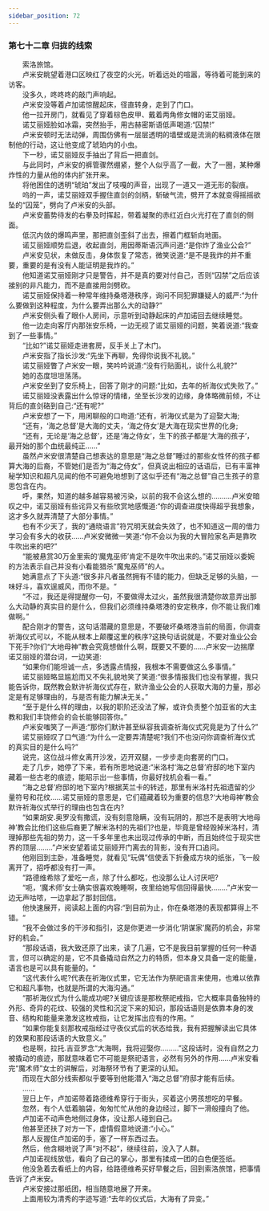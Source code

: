 ```yaml
---
sidebar_position: 72
---
```

### 第七十二章 归拢的线索  


　　索洛旅馆。  
　　卢米安眺望着港口区映红了夜空的火光，听着远处的喧嚣，等待着可能到来的访客。  
　　没多久，咚咚咚的敲门声响起。  
　　卢米安没等着卢加诺惊醒起床，径直转身，走到了门口。  
　　他一拉开房门，就看见了穿着棕色皮甲、戴着两角修女帽的诺艾丽娅。  
　　诺艾丽娅脸如冰霜，突然抬手，用古赫密斯语低声喝道:“囚禁!”  
　　卢米安顿时无法动弹，周围仿佛有一层层透明的墙壁或是流淌的粘稠液体在限制他的行动，这让他变成了琥珀内的小虫。  
　　下一秒，诺艾丽娅反手抽出了背后一把直剑。  
　　与此同时，卢米安的裤管骤然绷紧，整个人似乎高了一截，大了一圈，某种爆炸性的力量从他的体内扩张开来。  
　　将他困住的透明“琥珀”发出了吱嘎的声音，出现了一道又一道无形的裂痕。  
　　呜的一声，诺艾丽娅双手握住直剑的剑柄，斩破气流，劈开了本就变得摇摇欲坠的“囚笼”，劈向了卢米安的头部。  
　　卢米安蓄势待发的右拳及时挥起，带着凝聚的赤红近白火光打在了直剑的侧面。  
　　低沉内敛的爆鸣声里，那把直剑歪斜了出去，擦着门框斩向地面。  
　　诺艾丽娅顺势后退，收起直剑，用因蒂斯语沉声问道:“是你炸了渔业公会?”  
　　卢米安见状，未做反击，身体恢复了常态，微笑说道:“是不是我炸的并不重要，重要的是有没有人能证明是我炸的。”  
　　他知道诺艾丽娅刚才只是警告，并不是真的要对付自己，否则“囚禁”之后应该接别的非凡能力，而不是直接用剑劈砍。  
　　诺艾丽娅保持着一种常年维持桑塔港秩序，询问不同犯罪嫌疑人的威严:“为什么要做到这种程度，为什么要弄出那么大的动静?”  
　　卢米安侧头看了眼仆人房间，示意听到动静起床的卢加诺回去继续睡觉。  
　　他一边走向客厅内那张安乐椅，一边无视了诺艾丽娅的问题，笑着说道:“我查到了一些事情。”  
　　“比如?”诺艾丽娅走进套房，反手关上了木门。  
　　卢米安指了指长沙发:“先坐下再聊，免得你说我不礼貌。”  
　　诺艾丽娅瞥了卢米安一眼，笑吟吟说道:“没有行贴面礼，谈什么礼貌?”  
　　她的态度坦坦荡荡。  
　　卢米安坐到了安乐椅上，回答了刚才的问题:“比如，去年的祈海仪式失败了。”  
　　诺艾丽娅没表露出什么惊讶的情绪，坐至长沙发的边缘，身体略微前倾，不让背后的直剑硌到自己:“还有呢?”  
　　卢米安想了一下，用闲聊般的口吻道:“还有，祈海仪式是为了迎娶大海;  
　　“还有，‘海之总督’是大海的丈夫，‘海之侍女’是大海在现实世界的化身;  
　　“还有，无论是‘海之总督’，还是‘海之侍女’，生下的孩子都是‘大海的孩子’，最开始的那个血统最纯正……”  
　　虽然卢米安很清楚自己想表达的意思是“海之总督”睡过的那些女性怀的孩子都算大海的后裔，不管她们是否为“海之侍女”，但真说出相应的话语后，已有丰富神秘学知识和超凡见闻的他不可避免地想到了这似乎还有“海之总督”自己生孩子的意思包含在内。  
　　呼，果然，知道的越多越容易被污染，以前的我不会这么想的.…..….卢米安暗叹之中，诺艾丽娅有些诧异又有些欣赏地感慨道:“你的调查进度快得超乎我想象，这才多久就弄清楚了大部分事情。”  
　　也有不少天了，我的“通晓语言”符咒明天就会失效了，也不知道这一周的借力学习会有多大的收获.…..卢米安微微一笑道:“你不会以为我的大冒险家名声是靠吹牛吹出来的吧?”  
　　“能被悬赏30万金里索的‘魔鬼巫师’肯定不是吹牛吹出来的。”诺艾丽娅以委婉的方法表示自己并没有小看能猎杀“魔鬼巫师”的人。  
　　她满意点了下头道:“很多非凡者虽然拥有不错的能力，但缺乏足够的头脑，一味好斗，喜欢逞威风，而你不是。“  
　　“不过，我还是得提醒你一句，不要做得太过火，虽然我很清楚你故意弄出那么大动静的真实目的是什么，但我们必须维持桑塔港的安定秩序，你不能让我们难做啊。”  
　　配合刚才的警告，这句话潜藏的意思是，不要破坏桑塔港当前的局面，你调查祈海仪式可以，不能从根本上颠覆这里的秩序?这换句话说就是，不要对渔业公会下死手?你们“大地母神”教会究竟想做什么啊，既要又不要的.…..卢米安一边揣摩诺艾丽娅的潜台词，一边笑道:  
　　“如果你们能坦诚一点，多透露点情报，我根本不需要做这么多事情。”  
　　诺艾丽娅略显尴尬而又不失礼貌地笑了笑道:“很多情报我们也没有掌握，我只能告诉你，既然教会默许祈海仪式存在，默许渔业公会的人获取大海的力量，那必定是有足够理由的，与是否有能力解决无关。”  
　　“至于是什么样的理由，以我的职阶还没法了解，或许负责整个加亚省的大主教和我们丰饶修会的会长能够回答你。”  
　　卢米安嗤笑了一声道:“那你们默许甚至纵容我调查祈海仪式究竟是为了什么?”  
　　诺艾丽娅叹了口气道:“为什么一定要弄清楚呢?我们不也没问你调查祈海仪式的真实目的是什么吗?”  
　　说完，这位战斗修女离开沙发，迈开双腿，一步步走向套房的门口。  
　　走了几步，她停了下来，若有所思地说道:“米洛村‘海之总督’府邸的地下室内藏着一些古老的痕迹，能昭示出一些事情，你最好找机会看一看。”  
　　“海之总督’府邸的地下室内?根据芙兰卡的转述，那里有米洛村先祖遗留的少量符号和花纹……诺艾丽娅的意思是，它们蕴藏着较为重要的信息?‘大地母神’教会默许祈海仪式举行的理由也包含在内?  
　　“如果胡安.奥罗没有撒谎，没有刻意隐瞒，没有玩阴的，那岂不是表明‘大地母神’教会比他们这些后裔更了解米洛村的先祖们?也是，毕竟是曾经毁掉米洛村，清理掉那些先祖的势力，这一千多年里也未出现过传承的中断，而且始终位于现实世界的顶层.….…”卢米安望着诺艾丽娅开门离去的背影，没有开口追问。  
　　他刚回到主卧，准备睡觉，就看见“玩偶”信使丢下折叠成方块的纸张，飞一般离开了，招呼都没有打一声。  
　　“路德维希除了爱吃一点，除了什么都吃，也没那么让人讨厌吧?  
　　“呃，‘魔术师’女士确实很喜欢晚睡啊，夜里给她写信回得最快.…….”卢米安一边无声咕哝，一边拿起了那封回信。  
　　他快速展开，阅读起上面的内容:“到目前为止，你在桑塔港的表现都算得上不错。“  
　　“我不会做过多的干涉和指引，这是你更进一步消化‘阴谋家’魔药的机会，非常好的机会。”  
　　“那段话语，我大致还原了出来，读了几遍，它不是我目前掌握的任何一种语言，但可以确定的是，它不具备撬动自然之力的特质，但本身又具备一定的能量，语言也是可以具有能量的。“  
　　“这代表什么呢?代表在祈海仪式里，它无法作为祭祀语言来使用，也难以依靠它和超凡事物，也就是所谓的大海沟通。”  
　　“那祈海仪式为什么能成功呢?关键应该是那枚祭祀戒指，它大概率具备独特的外形、奇异的花纹、较强的灵性和沉淀下来的知识，那段话语则是依靠本身的发音、结构和能量来激发这枚戒指，让它发挥出应有的作用。“  
　　“如果你能复刻那枚戒指经过守夜仪式后的状态给我，我有把握解读出它具体的效果和那段话语的大致意义。”  
　　也是啊，拉托.吉亚罗念“大海啊，我将迎娶你………”这段话时，没有自然之力被撬动的痕迹，那就意味着它不可能是祭祀语言，必然有另外的作用......卢米安看完“魔术师”女士的讲解后，对海祭环节有了更深的认知。  
　　而现在大部分线索都似乎要等到他能潜入“海之总督”府邸才能有后续。  
　　......  
　　翌日上午，卢加诺带着路德维希穿行于街头，买着这小男孩想吃的早餐。  
　　忽然，有个人低着脑袋，匆匆忙忙从他的身边经过，脚下一滑般撞向了他。  
　　卢加诺不动声色地侧过身体，没让那人碰到自己。  
　　他甚至还扶了对方一下，虚情假意地说道:“小心。”  
　　那人反握住卢加诺的手，塞了一样东西过去。  
　　然后，他含糊地说了声“对不起”，继续往前，没入了人群。  
　　卢加诺视线放低，看向了自己的掌心，那里有揉成一团的白色便签纸。  
　　他没急着去看纸上的内容，给路德维希买好早餐之后，回到索洛旅馆，把事情告诉了卢米安。  
　　卢米安接过那纸团，相当随意地展了开来。  
　　上面用较为清秀的字迹写道:“去年的仪式后，大海有了异变。”  
